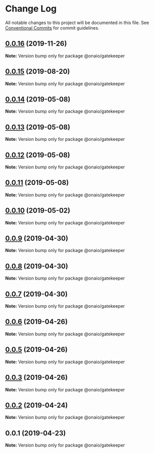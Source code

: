# Change Log

All notable changes to this project will be documented in this file.
See [Conventional Commits](https://conventionalcommits.org) for commit guidelines.

## [0.0.16](https://github.com/onaio/js-tools/compare/@onaio/gatekeeper@0.0.15...@onaio/gatekeeper@0.0.16) (2019-11-26)

**Note:** Version bump only for package @onaio/gatekeeper

## [0.0.15](https://github.com/onaio/js-tools/compare/@onaio/gatekeeper@0.0.14...@onaio/gatekeeper@0.0.15) (2019-08-20)

**Note:** Version bump only for package @onaio/gatekeeper

## [0.0.14](https://github.com/onaio/js-tools/compare/@onaio/gatekeeper@0.0.13...@onaio/gatekeeper@0.0.14) (2019-05-08)

**Note:** Version bump only for package @onaio/gatekeeper

## [0.0.13](https://github.com/onaio/js-tools/compare/@onaio/gatekeeper@0.0.12...@onaio/gatekeeper@0.0.13) (2019-05-08)

**Note:** Version bump only for package @onaio/gatekeeper

## [0.0.12](https://github.com/onaio/js-tools/compare/@onaio/gatekeeper@0.0.11...@onaio/gatekeeper@0.0.12) (2019-05-08)

**Note:** Version bump only for package @onaio/gatekeeper

## [0.0.11](https://github.com/onaio/js-tools/compare/@onaio/gatekeeper@0.0.11...@onaio/gatekeeper@0.0.11) (2019-05-08)

**Note:** Version bump only for package @onaio/gatekeeper

## [0.0.10](https://github.com/onaio/js-tools/compare/@onaio/gatekeeper@0.0.9...@onaio/gatekeeper@0.0.10) (2019-05-02)

**Note:** Version bump only for package @onaio/gatekeeper

## [0.0.9](https://github.com/onaio/js-tools/compare/@onaio/gatekeeper@0.0.8...@onaio/gatekeeper@0.0.9) (2019-04-30)

**Note:** Version bump only for package @onaio/gatekeeper

## [0.0.8](https://github.com/onaio/js-tools/compare/@onaio/gatekeeper@0.0.7...@onaio/gatekeeper@0.0.8) (2019-04-30)

**Note:** Version bump only for package @onaio/gatekeeper

## [0.0.7](https://github.com/onaio/js-tools/compare/@onaio/gatekeeper@0.0.6...@onaio/gatekeeper@0.0.7) (2019-04-30)

**Note:** Version bump only for package @onaio/gatekeeper

## [0.0.6](https://github.com/onaio/js-tools/compare/@onaio/gatekeeper@0.0.5...@onaio/gatekeeper@0.0.6) (2019-04-26)

**Note:** Version bump only for package @onaio/gatekeeper

## [0.0.5](https://github.com/onaio/js-tools/compare/@onaio/gatekeeper@0.0.3...@onaio/gatekeeper@0.0.5) (2019-04-26)

**Note:** Version bump only for package @onaio/gatekeeper

## [0.0.3](https://github.com/onaio/js-tools/compare/@onaio/gatekeeper@0.0.2...@onaio/gatekeeper@0.0.3) (2019-04-26)

**Note:** Version bump only for package @onaio/gatekeeper

## [0.0.2](https://github.com/onaio/js-tools/compare/@onaio/gatekeeper@0.0.1...@onaio/gatekeeper@0.0.2) (2019-04-24)

**Note:** Version bump only for package @onaio/gatekeeper

## 0.0.1 (2019-04-23)

**Note:** Version bump only for package @onaio/gatekeeper
